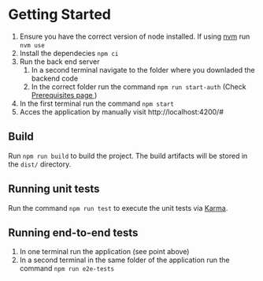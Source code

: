 # Getting Started

1. Ensure you have the correct version of node installed. If using [nvm](https://github.com/nvm-sh/nvm) run `nvm use`
2. Install the dependecies `npm ci`
3. Run the back end server
   1. In a second terminal navigate to the folder where you downladed the backend code
   2. In the correct folder run the command `npm run start-auth` (Check [Prerequisites page ](./PREREQUISITES.md))
4. In the first terminal run the command `npm start`
5. Acces the application by manually visit http://localhost:4200/#

## Build

Run `npm run build` to build the project. The build artifacts will be stored in the `dist/` directory.

## Running unit tests

Run the command `npm run test` to execute the unit tests via [Karma](https://karma-runner.github.io).

## Running end-to-end tests

1. In one terminal run the application (see point above)
2. In a second terminal in the same folder of the application run the command `npm run e2e-tests`
